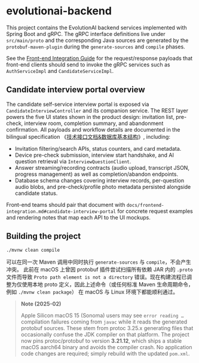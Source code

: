 # evolutionai-backend

This project contains the EvolutionAI backend services implemented with Spring Boot
and gRPC. The gRPC interface definitions live under `src/main/proto` and the
corresponding Java sources are generated by the `protobuf-maven-plugin` during the
`generate-sources` and `compile` phases.

See the [Front-end Integration Guide](docs/frontend-integration.md) for the
request/response payloads that front-end clients should send to invoke the gRPC
services such as `AuthServiceImpl` and `CandidateServiceImpl`.

## Candidate interview portal overview

The candidate self-service interview portal is exposed via
`CandidateInterviewController` and its companion service.  The REST layer powers
the five UI states shown in the product design: invitation list, pre-check,
interview room, completion summary, and abandonment confirmation.  All payloads
and workflow details are documented in the bilingual specification
《[技术接口文档&数据库基本结构](技术接口文档&数据库基本结构.md)》, including:

* Invitation filtering/search APIs, status counters, and card metadata.
* Device pre-check submission, interview start handshake, and AI question
  retrieval via `InterviewQuestionClient`.
* Answer streaming/recording contracts (audio upload, transcript JSON, progress
  management) as well as completion/abandon endpoints.
* Database schema changes covering interview records, per-question audio blobs,
  and pre-check/profile photo metadata persisted alongside candidate status.

Front-end teams should pair that document with
`docs/frontend-integration.md#candidate-interview-portal` for concrete request
examples and rendering notes that map each API to the UI mockups.

## Building the project

```bash
./mvnw clean compile
```

可以在同一次 Maven 调用中同时执行 `generate-sources` 与 `compile`，不会产生冲突。
此前在 macOS 上曾因 protobuf 插件尝试扫描所有依赖 JAR 内的 `.proto` 文件而导致
`Proto path element is not a directory` 错误。现在构建流程已调整为仅使用本地 proto
定义，因此上述命令（或任何标准 Maven 生命周期命令，例如 `./mvnw clean package`）
在 macOS 与 Linux 环境下都能顺利通过。

> **Note (2025-02)**
>
> Apple Silicon macOS 15 (Sonoma) users may see `error reading …` compilation
> failures coming from `javac` while it reads the generated protobuf sources.
> These stem from protoc 3.25.x generating files that occasionally confuse the
> JDK compiler on that platform.  The project now pins protoc/protobuf to
> version **3.21.12**, which ships a stable macOS aarch64 binary and avoids the
> compiler crash.  No application code changes are required; simply rebuild with
> the updated `pom.xml`.
